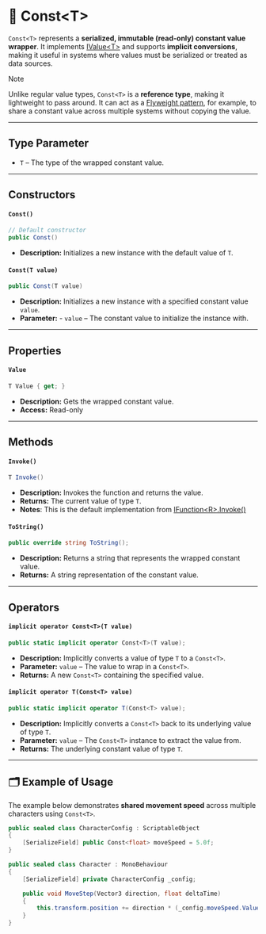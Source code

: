 # 🧩 Const&lt;T&gt;

`Const<T>` represents a **serialized, immutable (read-only) constant value wrapper**. It implements [IValue&lt;T&gt;](IValue.md) and supports **implicit conversions**, making it useful in systems where values must be serialized or treated as data sources.

> [!NOTE]
> Unlike regular value types, `Const<T>` is a **reference type**, making it lightweight to pass around. It can act as a [Flyweight pattern](https://en.wikipedia.org/wiki/Flyweight_pattern), for example, to share a constant value across multiple systems without copying the value.

---

## Type Parameter

- `T` – The type of the wrapped constant value.

---

## Constructors

#### `Const()`
```csharp
// Default constructor
public Const()
```
- **Description:** Initializes a new instance with the default value of `T`.

#### `Const(T value)`
```csharp
public Const(T value)
```
- **Description:** Initializes a new instance with a specified constant value `value`.
- **Parameter:** - `value` – The constant value to initialize the instance with.

---

## Properties

#### `Value`
```csharp
T Value { get; }
```
- **Description:** Gets the wrapped constant value.
- **Access:** Read-only

---

## Methods
#### `Invoke()`
```csharp
T Invoke()
```
- **Description:** Invokes the function and returns the value.
- **Returns:** The current value of type `T`.
- **Notes**: This is the default implementation from [IFunction&lt;R&gt;.Invoke()](../Functions/IFunction.md#invoke)

#### `ToString()`
```csharp
public override string ToString();
```
- **Description:** Returns a string that represents the wrapped constant value.
- **Returns:** A string representation of the constant value.

---

## Operators

#### `implicit operator Const<T>(T value)`
```csharp
public static implicit operator Const<T>(T value);
```
- **Description:** Implicitly converts a value of type `T` to a `Const<T>`.
- **Parameter:** `value` – The value to wrap in a `Const<T>`.
- **Returns:** A new `Const<T>` containing the specified value.

#### `implicit operator T(Const<T> value)`
```csharp
public static implicit operator T(Const<T> value);
```
- **Description:** Implicitly converts a `Const<T>` back to its underlying value of type `T`.
- **Parameter:** `value` – The `Const<T>` instance to extract the value from.
- **Returns:** The underlying constant value of type `T`.

---

## 🗂 Example of Usage
The example below demonstrates **shared movement speed** across multiple characters using `Const<T>`.

```csharp
public sealed class CharacterConfig : ScriptableObject
{
    [SerializeField] public Const<float> moveSpeed = 5.0f;
}

public sealed class Character : MonoBehaviour
{
    [SerializeField] private CharacterConfig _config;

    public void MoveStep(Vector3 direction, float deltaTime) 
    {
        this.transform.position += direction * (_config.moveSpeed.Value * deltaTime);
    }
}
```